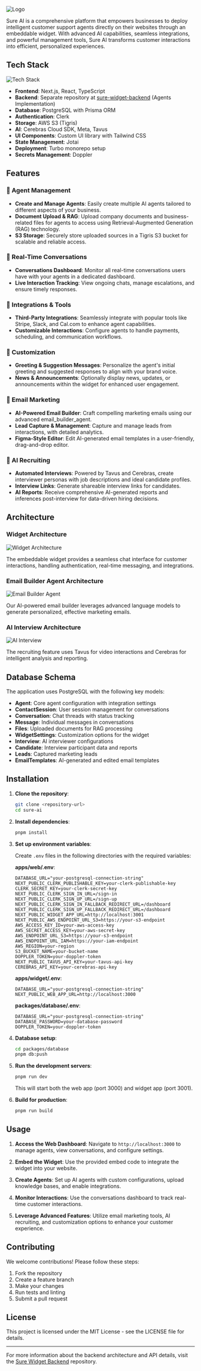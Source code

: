 ![Logo](assets/logo.png)

Sure AI is a comprehensive platform that empowers businesses to deploy intelligent customer support agents directly on their websites through an embeddable widget. With advanced AI capabilities, seamless integrations, and powerful management tools, Sure AI transforms customer interactions into efficient, personalized experiences.

## Tech Stack

![Tech Stack](assets/techStack.png)

- **Frontend**: Next.js, React, TypeScript
- **Backend**: Separate repository at [sure-widget-backend](https://github.com/AdithyaVardhanReddyM/sure-widget-backend) (Agents Implementation)
- **Database**: PostgreSQL with Prisma ORM
- **Authentication**: Clerk
- **Storage**: AWS S3 (Tigris)
- **AI**: Cerebras Cloud SDK, Meta, Tavus
- **UI Components**: Custom UI library with Tailwind CSS
- **State Management**: Jotai
- **Deployment**: Turbo monorepo setup
- **Secrets Management**: Doppler

## Features

### 🤖 Agent Management

- **Create and Manage Agents**: Easily create multiple AI agents tailored to different aspects of your business.
- **Document Upload & RAG**: Upload company documents and business-related files for agents to access using Retrieval-Augmented Generation (RAG) technology.
- **S3 Storage**: Securely store uploaded sources in a Tigris S3 bucket for scalable and reliable access.

### 💬 Real-Time Conversations

- **Conversations Dashboard**: Monitor all real-time conversations users have with your agents in a dedicated dashboard.
- **Live Interaction Tracking**: View ongoing chats, manage escalations, and ensure timely responses.

### 🔧 Integrations & Tools

- **Third-Party Integrations**: Seamlessly integrate with popular tools like Stripe, Slack, and Cal.com to enhance agent capabilities.
- **Customizable Interactions**: Configure agents to handle payments, scheduling, and communication workflows.

### 🎨 Customization

- **Greeting & Suggestion Messages**: Personalize the agent's initial greeting and suggested responses to align with your brand voice.
- **News & Announcements**: Optionally display news, updates, or announcements within the widget for enhanced user engagement.

### 📧 Email Marketing

- **AI-Powered Email Builder**: Craft compelling marketing emails using our advanced email_builder_agent.
- **Lead Capture & Management**: Capture and manage leads from interactions, with detailed analytics.
- **Figma-Style Editor**: Edit AI-generated email templates in a user-friendly, drag-and-drop editor.

### 🎤 AI Recruiting

- **Automated Interviews**: Powered by Tavus and Cerebras, create interviewer personas with job descriptions and ideal candidate profiles.
- **Interview Links**: Generate shareable interview links for candidates.
- **AI Reports**: Receive comprehensive AI-generated reports and inferences post-interview for data-driven hiring decisions.

## Architecture

### Widget Architecture

![Widget Architecture](assets/widget_arch.png)

The embeddable widget provides a seamless chat interface for customer interactions, handling authentication, real-time messaging, and integrations.

### Email Builder Agent Architecture

![Email Builder Agent](assets/email_builder_agent.png)

Our AI-powered email builder leverages advanced language models to generate personalized, effective marketing emails.

### AI Interview Architecture

![AI Interview](assets/ai_interview.png)

The recruiting feature uses Tavus for video interactions and Cerebras for intelligent analysis and reporting.

## Database Schema

The application uses PostgreSQL with the following key models:

- **Agent**: Core agent configuration with integration settings
- **ContactSession**: User session management for conversations
- **Conversation**: Chat threads with status tracking
- **Message**: Individual messages in conversations
- **Files**: Uploaded documents for RAG processing
- **WidgetSettings**: Customization options for the widget
- **Interview**: AI interviewer configurations
- **Candidate**: Interview participant data and reports
- **Leads**: Captured marketing leads
- **EmailTemplates**: AI-generated and edited email templates

## Installation

1. **Clone the repository**:

   ```bash
   git clone <repository-url>
   cd sure-ai
   ```

2. **Install dependencies**:

   ```bash
   pnpm install
   ```

3. **Set up environment variables**:

   Create `.env` files in the following directories with the required variables:

   **apps/web/.env**:

   ```env
   DATABASE_URL="your-postgresql-connection-string"
   NEXT_PUBLIC_CLERK_PUBLISHABLE_KEY=your-clerk-publishable-key
   CLERK_SECRET_KEY=your-clerk-secret-key
   NEXT_PUBLIC_CLERK_SIGN_IN_URL=/sign-in
   NEXT_PUBLIC_CLERK_SIGN_UP_URL=/sign-up
   NEXT_PUBLIC_CLERK_SIGN_IN_FALLBACK_REDIRECT_URL=/dashboard
   NEXT_PUBLIC_CLERK_SIGN_UP_FALLBACK_REDIRECT_URL=/dashboard
   NEXT_PUBLIC_WIDGET_APP_URL=http://localhost:3001
   NEXT_PUBLIC_AWS_ENDPOINT_URL_S3=https://your-s3-endpoint
   AWS_ACCESS_KEY_ID=your-aws-access-key
   AWS_SECRET_ACCESS_KEY=your-aws-secret-key
   AWS_ENDPOINT_URL_S3=https://your-s3-endpoint
   AWS_ENDPOINT_URL_IAM=https://your-iam-endpoint
   AWS_REGION=your-region
   S3_BUCKET_NAME=your-bucket-name
   DOPPLER_TOKEN=your-doppler-token
   NEXT_PUBLIC_TAVUS_API_KEY=your-tavus-api-key
   CEREBRAS_API_KEY=your-cerebras-api-key
   ```

   **apps/widget/.env**:

   ```env
   DATABASE_URL="your-postgresql-connection-string"
   NEXT_PUBLIC_WEB_APP_URL=http://localhost:3000
   ```

   **packages/database/.env**:

   ```env
   DATABASE_URL="your-postgresql-connection-string"
   DATABASE_PASSWORD=your-database-password
   DOPPLER_TOKEN=your-doppler-token
   ```

4. **Database setup**:

   ```bash
   cd packages/database
   pnpm db:push
   ```

5. **Run the development servers**:

   ```bash
   pnpm run dev
   ```

   This will start both the web app (port 3000) and widget app (port 3001).

6. **Build for production**:

   ```bash
   pnpm run build
   ```

## Usage

1. **Access the Web Dashboard**: Navigate to `http://localhost:3000` to manage agents, view conversations, and configure settings.

2. **Embed the Widget**: Use the provided embed code to integrate the widget into your website.

3. **Create Agents**: Set up AI agents with custom configurations, upload knowledge bases, and enable integrations.

4. **Monitor Interactions**: Use the conversations dashboard to track real-time customer interactions.

5. **Leverage Advanced Features**: Utilize email marketing tools, AI recruiting, and customization options to enhance your customer experience.

## Contributing

We welcome contributions! Please follow these steps:

1. Fork the repository
2. Create a feature branch
3. Make your changes
4. Run tests and linting
5. Submit a pull request

## License

This project is licensed under the MIT License - see the LICENSE file for details.

---

For more information about the backend architecture and API details, visit the [Sure Widget Backend](https://github.com/AdithyaVardhanReddyM/sure-widget-backend) repository.
